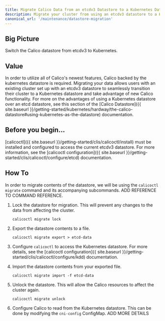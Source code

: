 ```yaml
---
title: Migrate Calico Data from an etcdv3 Datastore to a Kubernetes Datastore
description: Migrate your cluster from using an etcdv3 datastore to a Kubernetes datastore.
canonical_url: '/maintenance/datastore-migration'
---
```


## Big Picture

Switch the Calico datastore from etcdv3 to Kubernetes.

## Value

In order to utilize all of Calico's newest features, Calico backed by
the kubernetes datastore is required. Migrating your data allows users
with an existing cluster set up with an etcdv3 datastore to seamlessly
transition their cluster to a Kubernetes datastore and take advantage
of new Calico functionality. For more on the advantages of using a
Kubernetes datastore over an etcd datastore, see this section of the
[Calico Datastore]({{ site.baseurl }}/getting-started/kubernetes/hardway/the-calico-datastore#using-kubernetes-as-the-datastore)
documentation.

## Before you begin...

[calicoctl]({{ site.baseurl }}/getting-started/clis/calicoctl/install) must be installed
and configured to access the current etcdv3 datastore. For more information, see the
[calicoctl configuration]({{ site.baseurl }}/getting-started/clis/calicoctl/configure/etcd)
documentation.

## How To

In order to migrate contents of the datastore, we will be using the `calicoctl migrate`
command and its accompanying subcommands. ADD REFERENCE TO COMMAND REFERENCE.

1. Lock the datastore for migration. This will prevent any changes to the data from
   affecting the cluster.
   ```
   calicoctl migrate lock
   ```

2. Export the datastore contents to a file.
   ```
   calicoctl migrate export > etcd-data
   ```

3. Configure `calicoctl` to access the Kubernetes datastore. For more details, see
   the [calicoctl configuration]{{ site.baseurl }}/getting-started/clis/calicoctl/configure/kdd)
   documentation.

4. Import the datastore contents from your exported file.
   ```
   calicoctl migrate import -f etcd-data
   ```

5. Unlock the datastore. This will allow the Calico resources to affect the cluster again.
   ```
   calicoctl migrate unlock
   ```

6. Configure Calico to read from the Kubernetes datastore. This can be done by modifying the 
   `cni-config` ConfigMap. ADD MORE DETAILS

